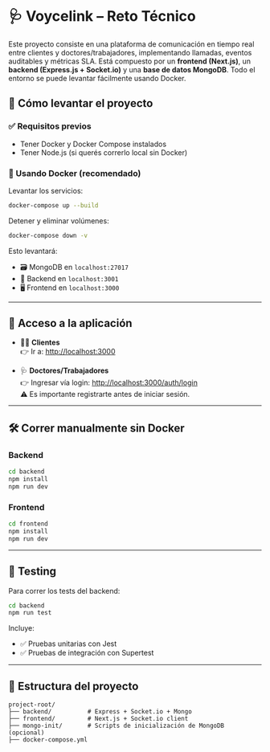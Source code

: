 # 🩺 Voycelink – Reto Técnico

Este proyecto consiste en una plataforma de comunicación en tiempo real entre clientes y doctores/trabajadores, implementando llamadas, eventos auditables y métricas SLA. Está compuesto por un **frontend (Next.js)**, un **backend (Express.js + Socket.io)** y una **base de datos MongoDB**. Todo el entorno se puede levantar fácilmente usando Docker.

## 🚀 Cómo levantar el proyecto

### ✅ Requisitos previos

- Tener Docker y Docker Compose instalados
- Tener Node.js (si querés correrlo local sin Docker)


### 🔧 Usando Docker (recomendado)

Levantar los servicios:


```bash
docker-compose up --build
```

Detener y eliminar volúmenes:

```bash
docker-compose down -v
```

Esto levantará:

- 🗃️ MongoDB en `localhost:27017`
- 🧠 Backend en `localhost:3001`
- 🖥️ Frontend en `localhost:3000`

---

## 👥 Acceso a la aplicación

- 🧑‍💼 **Clientes**  
  👉 Ir a: [http://localhost:3000](http://localhost:3000)

- 🩺 **Doctores/Trabajadores**  
  👉 Ingresar vía login: [http://localhost:3000/auth/login](http://localhost:3000/auth/login)  
  ⚠️ Es importante registrarte antes de iniciar sesión.

---

## 🛠️ Correr manualmente sin Docker

### Backend

```bash
cd backend
npm install
npm run dev
```

### Frontend

```bash
cd frontend
npm install
npm run dev
```

---

## 🧪 Testing

Para correr los tests del backend:

```bash
cd backend
npm run test
```

Incluye:

- ✅ Pruebas unitarias con Jest
- ✅ Pruebas de integración con Supertest

---

## 📁 Estructura del proyecto

```
project-root/
├── backend/          # Express + Socket.io + Mongo
├── frontend/         # Next.js + Socket.io client
├── mongo-init/       # Scripts de inicialización de MongoDB (opcional)
├── docker-compose.yml
```
```